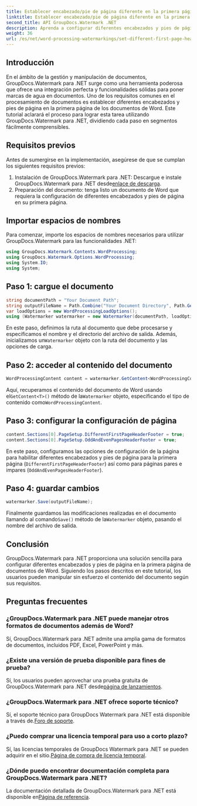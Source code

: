 ```yaml
---
title: Establecer encabezado/pie de página diferente en la primera página en documentos de Word
linktitle: Establecer encabezado/pie de página diferente en la primera página en documentos de Word
second_title: API GroupDocs.Watermark .NET
description: Aprenda a configurar diferentes encabezados y pies de página en la primera página de documentos de Word usando GroupDocs.Watermark para .NET.
weight: 36
url: /es/net/word-processing-watermarkings/set-different-first-page-header-footer-word-docs/
---
```

## Introducción
En el ámbito de la gestión y manipulación de documentos, GroupDocs.Watermark para .NET surge como una herramienta poderosa que ofrece una integración perfecta y funcionalidades sólidas para poner marcas de agua en documentos. Uno de los requisitos comunes en el procesamiento de documentos es establecer diferentes encabezados y pies de página en la primera página de los documentos de Word. Este tutorial aclarará el proceso para lograr esta tarea utilizando GroupDocs.Watermark para .NET, dividiendo cada paso en segmentos fácilmente comprensibles.
## Requisitos previos
Antes de sumergirse en la implementación, asegúrese de que se cumplan los siguientes requisitos previos:
1.  Instalación de GroupDocs.Watermark para .NET: Descargue e instale GroupDocs.Watermark para .NET desde[enlace de descarga](https://releases.groupdocs.com/Watermark/net/).
2. Preparación del documento: tenga listo un documento de Word que requiera la configuración de diferentes encabezados y pies de página en su primera página.

## Importar espacios de nombres
Para comenzar, importe los espacios de nombres necesarios para utilizar GroupDocs.Watermark para las funcionalidades .NET:
```csharp
using GroupDocs.Watermark.Contents.WordProcessing;
using GroupDocs.Watermark.Options.WordProcessing;
using System.IO;
using System;
```
## Paso 1: cargue el documento
```csharp
string documentPath = "Your Document Path";
string outputFileName = Path.Combine("Your Document Directory", Path.GetFileName(documentPath));
var loadOptions = new WordProcessingLoadOptions();
using (Watermarker watermarker = new Watermarker(documentPath, loadOptions))
```
En este paso, definimos la ruta al documento que debe procesarse y especificamos el nombre y el directorio del archivo de salida. Además, inicializamos un`Watermarker` objeto con la ruta del documento y las opciones de carga.
## Paso 2: acceder al contenido del documento
```csharp
WordProcessingContent content = watermarker.GetContent<WordProcessingContent>();
```
 Aquí, recuperamos el contenido del documento de Word usando el`GetContent<T>()` método de la`Watermarker` objeto, especificando el tipo de contenido como`WordProcessingContent`.
## Paso 3: configurar la configuración de página
```csharp
content.Sections[0].PageSetup.DifferentFirstPageHeaderFooter = true;
content.Sections[0].PageSetup.OddAndEvenPagesHeaderFooter = true;
```
En este paso, configuramos las opciones de configuración de la página para habilitar diferentes encabezados y pies de página para la primera página (`DifferentFirstPageHeaderFooter`) así como para páginas pares e impares (`OddAndEvenPagesHeaderFooter`).
## Paso 4: guardar cambios
```csharp
watermarker.Save(outputFileName);
```
 Finalmente guardamos las modificaciones realizadas en el documento llamando al comando`Save()` método de la`Watermarker` objeto, pasando el nombre del archivo de salida.

## Conclusión
GroupDocs.Watermark para .NET proporciona una solución sencilla para configurar diferentes encabezados y pies de página en la primera página de documentos de Word. Siguiendo los pasos descritos en este tutorial, los usuarios pueden manipular sin esfuerzo el contenido del documento según sus requisitos.
## Preguntas frecuentes
### ¿GroupDocs.Watermark para .NET puede manejar otros formatos de documentos además de Word?
Sí, GroupDocs.Watermark para .NET admite una amplia gama de formatos de documentos, incluidos PDF, Excel, PowerPoint y más.
### ¿Existe una versión de prueba disponible para fines de prueba?
Sí, los usuarios pueden aprovechar una prueba gratuita de GroupDocs.Watermark para .NET desde[página de lanzamientos](https://releases.groupdocs.com/).
### ¿GroupDocs.Watermark para .NET ofrece soporte técnico?
 Sí, el soporte técnico para GroupDocs Watermark para .NET está disponible a través de.[Foro de soporte](https://forum.groupdocs.com/c/watermark/19).
### ¿Puedo comprar una licencia temporal para uso a corto plazo?
 Sí, las licencias temporales de GroupDocs Watermark para .NET se pueden adquirir en el sitio.[Página de compra de licencia temporal](https://purchase.groupdocs.com/temporary-license/).
### ¿Dónde puedo encontrar documentación completa para GroupDocs.Watermark para .NET?
 La documentación detallada de GroupDocs.Watermark para .NET está disponible en[Página de referencia](https://tutorials.groupdocs.com/Watermark/net/).